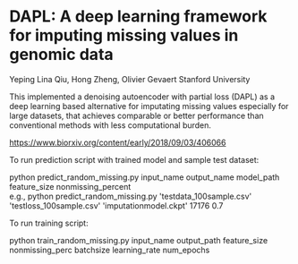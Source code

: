 # DAPL: A deep learning framework for imputing missing values in genomic data

Yeping Lina Qiu, Hong Zheng, Olivier Gevaert
Stanford University

This implemented a denoising autoencoder with partial loss (DAPL) as a deep learning based alternative for imputating missing values especially for large datasets, that achieves comparable or better performance than conventional methods with less computational burden.

https://www.biorxiv.org/content/early/2018/09/03/406066

To run prediction script with trained model and sample test dataset:

python predict_random_missing.py input_name output_name model_path feature_size nonmissing_percent     
e.g., python predict_random_missing.py 'testdata_100sample.csv' 'testloss_100sample.csv' 'imputationmodel.ckpt' 17176 0.7

To run training script:

python train_random_missing.py input_name output_path feature_size nonmissing_perc batchsize learning_rate num_epochs